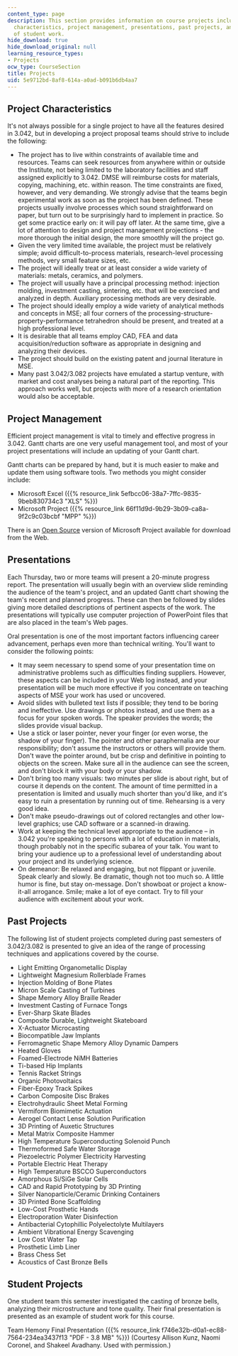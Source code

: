 ```yaml
---
content_type: page
description: This section provides information on course projects including project
  characteristics, project management, presentations, past projects, and an example
  of student work.
hide_download: true
hide_download_original: null
learning_resource_types:
- Projects
ocw_type: CourseSection
title: Projects
uid: 5e9712bd-8af8-614a-a0ad-b091b6db4aa7
---
```


Project Characteristics
-----------------------

It's not always possible for a single project to have all the features desired in 3.042, but in developing a project proposal teams should strive to include the following:

*   The project has to live within constraints of available time and resources. Teams can seek resources from anywhere within or outside the Institute, not being limited to the laboratory facilities and staff assigned explicitly to 3.042. DMSE will reimburse costs for materials, copying, machining, etc. within reason. The time constraints are fixed, however, and very demanding. We strongly advise that the teams begin experimental work as soon as the project has been defined. These projects usually involve processes which sound straightforward on paper, but turn out to be surprisingly hard to implement in practice. So get some practice early on: it will pay off later. At the same time, give a lot of attention to design and project management projections - the more thorough the initial design, the more smoothly will the project go.
*   Given the very limited time available, the project must be relatively simple; avoid difficult-to-process materials, research-level processing methods, very small feature sizes, etc.
*   The project will ideally treat or at least consider a wide variety of materials: metals, ceramics, and polymers.
*   The project will usually have a principal processing method: injection molding, investment casting, sintering, etc. that will be exercised and analyzed in depth. Auxiliary processing methods are very desirable.
*   The project should ideally employ a wide variety of analytical methods and concepts in MSE; all four corners of the processing-structure-property-performance tetrahedron should be present, and treated at a high professional level.
*   It is desirable that all teams employ CAD, FEA and data acquisition/reduction software as appropriate in designing and analyzing their devices.
*   The project should build on the existing patent and journal literature in MSE.
*   Many past 3.042/3.082 projects have emulated a startup venture, with market and cost analyses being a natural part of the reporting. This approach works well, but projects with more of a research orientation would also be acceptable.

Project Management
------------------

Efficient project management is vital to timely and effective progress in 3.042. Gantt charts are one very useful management tool, and most of your project presentations will include an updating of your Gantt chart.

Gantt charts can be prepared by hand, but it is much easier to make and update them using software tools. Two methods you might consider include:

*   Microsoft Excel ({{% resource_link 5efbcc06-38a7-7ffc-9835-9beb830734c3 "XLS" %}})
*   Microsoft Project ({{% resource_link 66f11d9d-9b29-3b09-ca8a-9f2c9c03bcbf "MPP" %}})

There is an [Open Source](http://sourceforge.net/projects/openproj/) version of Microsoft Project available for download from the Web.

Presentations
-------------

Each Thursday, two or more teams will present a 20-minute progress report. The presentation will usually begin with an overview slide reminding the audience of the team's project, and an updated Gantt chart showing the team's recent and planned progress. These can then be followed by slides giving more detailed descriptions of pertinent aspects of the work. The presentations will typically use computer projection of PowerPoint files that are also placed in the team's Web pages.

Oral presentation is one of the most important factors influencing career advancement, perhaps even more than technical writing. You'll want to consider the following points:

*   It may seem necessary to spend some of your presentation time on administrative problems such as difficulties finding suppliers. However, these aspects can be included in your Web log instead, and your presentation will be much more effective if you concentrate on teaching aspects of MSE your work has used or uncovered.
*   Avoid slides with bulleted text lists if possible; they tend to be boring and ineffective. Use drawings or photos instead, and use them as a focus for your spoken words. The speaker provides the words; the slides provide visual backup.
*   Use a stick or laser pointer, never your finger (or even worse, the shadow of your finger). The pointer and other paraphernalia are your responsibility; don't assume the instructors or others will provide them. Don't wave the pointer around, but be crisp and definitive in pointing to objects on the screen. Make sure all in the audience can see the screen, and don't block it with your body or your shadow.
*   Don't bring too many visuals: two minutes per slide is about right, but of course it depends on the content. The amount of time permitted in a presentation is limited and usually much shorter than you'd like, and it's easy to ruin a presentation by running out of time. Rehearsing is a very good idea.
*   Don't make pseudo-drawings out of colored rectangles and other low-level graphics; use CAD software or a scanned-in drawing.
*   Work at keeping the technical level appropriate to the audience – in 3.042 you're speaking to persons with a lot of education in materials, though probably not in the specific subarea of your talk. You want to bring your audience up to a professional level of understanding about your project and its underlying science.
*   On demeanor: Be relaxed and engaging, but not flippant or juvenile. Speak clearly and slowly. Be dramatic, though not too much so. A little humor is fine, but stay on-message. Don't showboat or project a know-it-all arrogance. Smile; make a lot of eye contact. Try to fill your audience with excitement about your work.

Past Projects
-------------

The following list of student projects completed during past semesters of 3.042/3.082 is presented to give an idea of the range of processing techniques and applications covered by the course.

*   Light Emitting Organometallic Display
*   Lightweight Magnesium Rollerblade Frames
*   Injection Molding of Bone Plates
*   Micron Scale Casting of Turbines
*   Shape Memory Alloy Braille Reader
*   Investment Casting of Furnace Tongs
*   Ever-Sharp Skate Blades
*   Composite Durable, Lightweight Skateboard
*   X-Actuator Microcasting
*   Biocompatible Jaw Implants
*   Ferromagnetic Shape Memory Alloy Dynamic Dampers
*   Heated Gloves
*   Foamed-Electrode NiMH Batteries
*   Ti-based Hip Implants
*   Tennis Racket Strings
*   Organic Photovoltaics
*   Fiber-Epoxy Track Spikes
*   Carbon Composite Disc Brakes
*   Electrohydraulic Sheet Metal Forming
*   Vermiform Biomimetic Actuation
*   Aerogel Contact Lense Solution Purification
*   3D Printing of Auxetic Structures
*   Metal Matrix Composite Hammer
*   High Temperature Superconducting Solenoid Punch
*   Thermoformed Safe Water Storage
*   Piezoelectric Polymer Electricity Harvesting
*   Portable Electric Heat Therapy
*   High Temperature BSCCO Superconductors
*   Amorphous Si/SiGe Solar Cells
*   CAD and Rapid Prototyping by 3D Printing
*   Silver Nanoparticle/Ceramic Drinking Containers
*   3D Printed Bone Scaffolding
*   Low-Cost Prosthetic Hands
*   Electroporation Water Disinfection
*   Antibacterial Cytophillic Polyelectolyte Multilayers
*   Ambient Vibrational Energy Scavenging
*   Low Cost Water Tap
*   Prosthetic Limb Liner
*   Brass Chess Set
*   Acoustics of Cast Bronze Bells

Student Projects
----------------

One student team this semester investigated the casting of bronze bells, analyzing their microstructure and tone quality. Their final presentation is presented as an example of student work for this course.

Team Hemony Final Presentation ({{% resource_link f746e32b-d0a1-ec88-7564-234ea3437f13 "PDF - 3.8 MB" %}}) (Courtesy Allison Kunz, Naomi Coronel, and Shakeel Avadhany. Used with permission.)